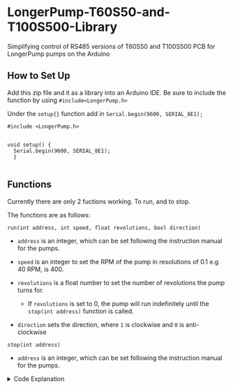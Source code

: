 # LongerPump-T60S50-and-T100S500-Library
Simplifying control of RS485 versions of T60S50 and T100S500 PCB for LongerPump pumps on the Arduino

## How to Set Up
Add this zip file and it as a library into an Arduino IDE.
Be sure to include the function by using `#include<LongerPump.h>`

Under the `setup{}` function add in `Serial.begin(9600, SERIAL_8E1);` 

```
#include <LongerPump.h>


void setup() {
  Serial.begin(9600, SERIAL_8E1);
  }
  
```



## Functions
Currently there are only 2 fuctions working. To run, and to stop. 

The functions are as follows: 

`run(int address, int speed, float revolutions, bool direction)` 

- `address` is an integer, which can be set following the instruction manual for the pumps. 

- `speed` is an integer to set the RPM of the pump in resolutions of 0.1 e.g 40 RPM, is 400.

- `revolutions` is a float number to set the number of revolutions the pump turns for. 

  - If `revolutions` is set to 0, the pump will run indefinitely until the `stop(int address)` function is called.
  
- `direction` sets the direction, where `1` is clockwise and `0` is anti-clockwise

 

`stop(int address)`
- `address` is an integer, which can be set following the instruction manual for the pumps. 

<details><summary> Code Explanation </summary>
<p>

I will work on these tomorrow!

</p>
## </details>
